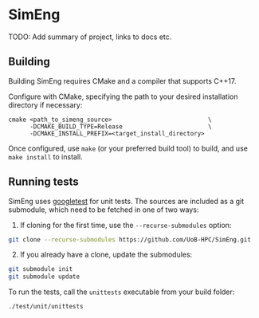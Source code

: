 # SimEng

TODO: Add summary of project, links to docs etc.

## Building

Building SimEng requires CMake and a compiler that supports C++17.

Configure with CMake, specifying the path to your desired installation directory if necessary:

    cmake <path_to_simeng_source>                           \
          -DCMAKE_BUILD_TYPE=Release                        \
          -DCMAKE_INSTALL_PREFIX=<target_install_directory>

Once configured, use `make` (or your preferred build tool) to build, and
use `make install` to install.

## Running tests

SimEng uses [googletest](https://github.com/google/googletest) for unit tests.
The sources are included as a git submodule, which need to be fetched in one of two ways:

1. If cloning for the first time, use the `--recurse-submodules` option:
```bash
git clone --recurse-submodules https://github.com/UoB-HPC/SimEng.git
```
2. If you already have a clone, update the submodules:
```bash
git submodule init
git submodule update
```

To run the tests, call the `unittests` executable from your build folder:

```bash
./test/unit/unittests
```
